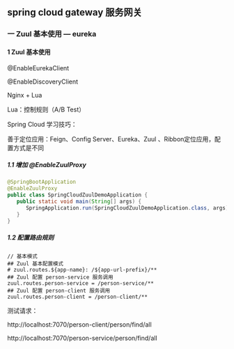 ## spring cloud gateway 服务网关

### 一 Zuul 基本使用 — eureka

#### 1 Zuul 基本使用

@EnableEurekaClient

@EnableDiscoveryClient

Nginx + Lua 

Lua：控制规则（A/B Test）

Spring Cloud 学习技巧：

善于定位应用：Feign、Config Server、Eureka、Zuul 、Ribbon定位应用，配置方式是不同

##### 1.1 增加 @EnableZuulProxy

~~~java
@SpringBootApplication
@EnableZuulProxy
public class SpringCloudZuulDemoApplication {
   public static void main(String[] args) {
      SpringApplication.run(SpringCloudZuulDemoApplication.class, args);
   }
}
~~~

##### 1.2 配置路由规则

~~~properties
// 基本模式
## Zuul 基本配置模式
# zuul.routes.${app-name}: /${app-url-prefix}/**
## Zuul 配置 person-service 服务调用
zuul.routes.person-service = /person-service/**
## Zuul 配置 person-client 服务调用
zuul.routes.person-client = /person-client/**
~~~

测试请求：

http://localhost:7070/person-client/person/find/all

http://localhost:7070/person-service/person/find/all

































